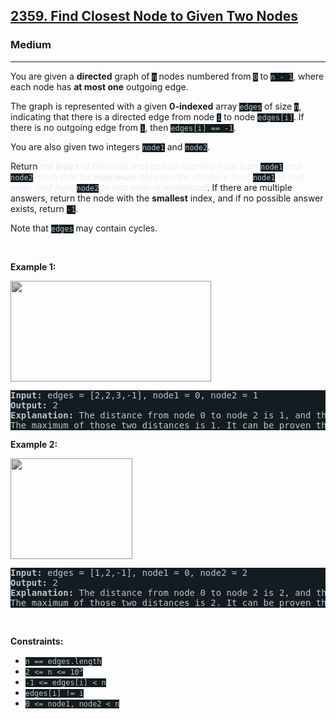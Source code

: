 <h2><a href="https://leetcode.com/problems/find-closest-node-to-given-two-nodes/">2359. Find Closest Node to Given Two Nodes</a></h2><h3>Medium</h3><hr><div><p>You are given a <strong>directed</strong> graph of <code style="background-color: rgb(20, 28, 32) !important; color: rgb(183, 198, 205) !important;">n</code> nodes numbered from <code style="background-color: rgb(20, 28, 32) !important; color: rgb(183, 198, 205) !important;">0</code> to <code style="background-color: rgb(20, 28, 32) !important; color: rgb(183, 198, 205) !important;">n - 1</code>, where each node has <strong>at most one</strong> outgoing edge.</p>

<p>The graph is represented with a given <strong>0-indexed</strong> array <code style="background-color: rgb(20, 28, 32) !important; color: rgb(183, 198, 205) !important;">edges</code> of size <code style="background-color: rgb(20, 28, 32) !important; color: rgb(183, 198, 205) !important;">n</code>, indicating that there is a directed edge from node <code style="background-color: rgb(20, 28, 32) !important; color: rgb(183, 198, 205) !important;">i</code> to node <code style="background-color: rgb(20, 28, 32) !important; color: rgb(183, 198, 205) !important;">edges[i]</code>. If there is no outgoing edge from <code style="background-color: rgb(20, 28, 32) !important; color: rgb(183, 198, 205) !important;">i</code>, then <code style="background-color: rgb(20, 28, 32) !important; color: rgb(183, 198, 205) !important;">edges[i] == -1</code>.</p>

<p>You are also given two integers <code style="background-color: rgb(20, 28, 32) !important; color: rgb(183, 198, 205) !important;">node1</code> and <code style="background-color: rgb(20, 28, 32) !important; color: rgb(183, 198, 205) !important;">node2</code>.</p>

<p>Return <em style="color: rgb(234, 238, 241) !important;">the <strong>index</strong> of the node that can be reached from both </em><code style="background-color: rgb(20, 28, 32) !important; color: rgb(183, 198, 205) !important;">node1</code><em style="color: rgb(234, 238, 241) !important;"> and </em><code style="background-color: rgb(20, 28, 32) !important; color: rgb(183, 198, 205) !important;">node2</code><em style="color: rgb(234, 238, 241) !important;">, such that the <strong>maximum</strong> between the distance from </em><code style="background-color: rgb(20, 28, 32) !important; color: rgb(183, 198, 205) !important;">node1</code><em style="color: rgb(234, 238, 241) !important;"> to that node, and from </em><code style="background-color: rgb(20, 28, 32) !important; color: rgb(183, 198, 205) !important;">node2</code><em style="color: rgb(234, 238, 241) !important;"> to that node is <strong>minimized</strong></em>. If there are multiple answers, return the node with the <strong>smallest</strong> index, and if no possible answer exists, return <code style="background-color: rgb(20, 28, 32) !important; color: rgb(183, 198, 205) !important;">-1</code>.</p>

<p>Note that <code style="background-color: rgb(20, 28, 32) !important; color: rgb(183, 198, 205) !important;">edges</code> may contain cycles.</p>

<p>&nbsp;</p>
<p><strong class="example">Example 1:</strong></p>
<img alt="" src="https://assets.leetcode.com/uploads/2022/06/07/graph4drawio-2.png" style="width: 321px; height: 161px; filter: saturate(0.9) brightness(0.8);">
<pre style="background-color: rgb(20, 28, 32) !important; color: rgb(182, 198, 206) !important;"><strong>Input:</strong> edges = [2,2,3,-1], node1 = 0, node2 = 1
<strong>Output:</strong> 2
<strong>Explanation:</strong> The distance from node 0 to node 2 is 1, and the distance from node 1 to node 2 is 1.
The maximum of those two distances is 1. It can be proven that we cannot get a node with a smaller maximum distance than 1, so we return node 2.
</pre>

<p><strong class="example">Example 2:</strong></p>
<img alt="" src="https://assets.leetcode.com/uploads/2022/06/07/graph4drawio-4.png" style="width: 195px; height: 161px; filter: saturate(0.9) brightness(0.8);">
<pre style="background-color: rgb(20, 28, 32) !important; color: rgb(182, 198, 206) !important;"><strong>Input:</strong> edges = [1,2,-1], node1 = 0, node2 = 2
<strong>Output:</strong> 2
<strong>Explanation:</strong> The distance from node 0 to node 2 is 2, and the distance from node 2 to itself is 0.
The maximum of those two distances is 2. It can be proven that we cannot get a node with a smaller maximum distance than 2, so we return node 2.
</pre>

<p>&nbsp;</p>
<p><strong>Constraints:</strong></p>

<ul>
	<li><code style="background-color: rgb(20, 28, 32) !important; color: rgb(183, 198, 205) !important;">n == edges.length</code></li>
	<li><code style="background-color: rgb(20, 28, 32) !important; color: rgb(183, 198, 205) !important;">2 &lt;= n &lt;= 10<sup>5</sup></code></li>
	<li><code style="background-color: rgb(20, 28, 32) !important; color: rgb(183, 198, 205) !important;">-1 &lt;= edges[i] &lt; n</code></li>
	<li><code style="background-color: rgb(20, 28, 32) !important; color: rgb(183, 198, 205) !important;">edges[i] != i</code></li>
	<li><code style="background-color: rgb(20, 28, 32) !important; color: rgb(183, 198, 205) !important;">0 &lt;= node1, node2 &lt; n</code></li>
</ul>
</div>